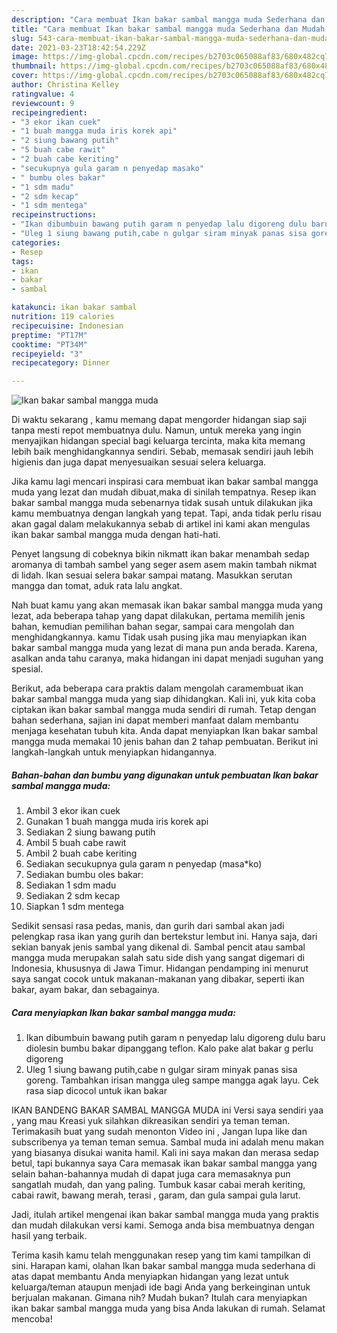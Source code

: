 ```yaml
---
description: "Cara membuat Ikan bakar sambal mangga muda Sederhana dan Mudah Dibuat"
title: "Cara membuat Ikan bakar sambal mangga muda Sederhana dan Mudah Dibuat"
slug: 543-cara-membuat-ikan-bakar-sambal-mangga-muda-sederhana-dan-mudah-dibuat
date: 2021-03-23T18:42:54.229Z
image: https://img-global.cpcdn.com/recipes/b2703c065088af83/680x482cq70/ikan-bakar-sambal-mangga-muda-foto-resep-utama.jpg
thumbnail: https://img-global.cpcdn.com/recipes/b2703c065088af83/680x482cq70/ikan-bakar-sambal-mangga-muda-foto-resep-utama.jpg
cover: https://img-global.cpcdn.com/recipes/b2703c065088af83/680x482cq70/ikan-bakar-sambal-mangga-muda-foto-resep-utama.jpg
author: Christina Kelley
ratingvalue: 4
reviewcount: 9
recipeingredient:
- "3 ekor ikan cuek"
- "1 buah mangga muda iris korek api"
- "2 siung bawang putih"
- "5 buah cabe rawit"
- "2 buah cabe keriting"
- "secukupnya gula garam n penyedap masako"
- " bumbu oles bakar"
- "1 sdm madu"
- "2 sdm kecap"
- "1 sdm mentega"
recipeinstructions:
- "Ikan dibumbuin bawang putih garam n penyedap lalu digoreng dulu baru diolesin bumbu bakar dipanggang teflon. Kalo pake alat bakar g perlu digoreng"
- "Uleg 1 siung bawang putih,cabe n gulgar siram minyak panas sisa goreng. Tambahkan irisan mangga uleg sampe mangga agak layu. Cek rasa siap dicocol untuk ikan bakar"
categories:
- Resep
tags:
- ikan
- bakar
- sambal

katakunci: ikan bakar sambal 
nutrition: 119 calories
recipecuisine: Indonesian
preptime: "PT17M"
cooktime: "PT34M"
recipeyield: "3"
recipecategory: Dinner

---
```



![Ikan bakar sambal mangga muda](https://img-global.cpcdn.com/recipes/b2703c065088af83/680x482cq70/ikan-bakar-sambal-mangga-muda-foto-resep-utama.jpg)

Di waktu  sekarang , kamu memang dapat mengorder hidangan siap saji tanpa mesti repot membuatnya dulu. Namun, untuk mereka yang ingin menyajikan hidangan special bagi keluarga tercinta, maka kita memang lebih baik menghidangkannya sendiri. Sebab, memasak sendiri jauh lebih higienis dan juga dapat menyesuaikan sesuai selera keluarga.

Jika kamu lagi mencari inspirasi cara membuat ikan bakar sambal mangga muda yang lezat dan mudah dibuat,maka di sinilah tempatnya. Resep ikan bakar sambal mangga muda  sebenarnya tidak susah untuk dilakukan jika kamu membuatnya dengan langkah yang tepat. Tapi, anda tidak perlu risau akan gagal dalam melakukannya 
sebab di artikel ini kami akan mengulas ikan bakar sambal mangga muda dengan hati-hati.  

Penyet langsung di cobeknya bikin nikmatt ikan bakar menambah sedap aromanya di tambah sambel yang seger asem asem makin tambah nikmat di lidah. Ikan sesuai selera bakar sampai matang. Masukkan serutan mangga dan tomat, aduk rata lalu angkat.

Nah buat kamu yang akan memasak ikan bakar sambal mangga muda yang lezat, ada beberapa tahap yang dapat dilakukan, pertama memilih jenis bahan, kemudian pemilihan bahan segar, sampai cara mengolah dan menghidangkannya. kamu Tidak usah pusing jika mau menyiapkan ikan bakar sambal mangga muda yang lezat di mana pun anda berada. Karena, asalkan anda  tahu caranya, maka hidangan ini dapat menjadi suguhan yang spesial.

Berikut, ada beberapa cara praktis  dalam mengolah caramembuat ikan bakar sambal mangga muda yang siap dihidangkan. Kali ini, yuk kita coba ciptakan ikan bakar sambal mangga muda sendiri di rumah. Tetap dengan bahan sederhana, sajian ini dapat memberi manfaat dalam membantu menjaga kesehatan tubuh kita. Anda dapat menyiapkan Ikan bakar sambal mangga muda memakai 10 jenis bahan dan 2 tahap pembuatan. Berikut ini langkah-langkah untuk menyiapkan hidangannya.

<!--inarticleads1-->

##### Bahan-bahan dan bumbu yang digunakan untuk pembuatan Ikan bakar sambal mangga muda:

1. Ambil 3 ekor ikan cuek
1. Gunakan 1 buah mangga muda iris korek api
1. Sediakan 2 siung bawang putih
1. Ambil 5 buah cabe rawit
1. Ambil 2 buah cabe keriting
1. Sediakan secukupnya gula garam n penyedap (masa*ko)
1. Sediakan  bumbu oles bakar:
1. Sediakan 1 sdm madu
1. Sediakan 2 sdm kecap
1. Siapkan 1 sdm mentega


Sedikit sensasi rasa pedas, manis, dan gurih dari sambal akan jadi pelengkap rasa ikan yang gurih dan bertekstur lembut ini. Hanya saja, dari sekian banyak jenis sambal yang dikenal di. Sambal pencit atau sambal mangga muda merupakan salah satu side dish yang sangat digemari di Indonesia, khususnya di Jawa Timur. Hidangan pendamping ini menurut saya sangat cocok untuk makanan-makanan yang dibakar, seperti ikan bakar, ayam bakar, dan sebagainya. 

<!--inarticleads2-->

##### Cara menyiapkan Ikan bakar sambal mangga muda:

1. Ikan dibumbuin bawang putih garam n penyedap lalu digoreng dulu baru diolesin bumbu bakar dipanggang teflon. Kalo pake alat bakar g perlu digoreng
1. Uleg 1 siung bawang putih,cabe n gulgar siram minyak panas sisa goreng. Tambahkan irisan mangga uleg sampe mangga agak layu. Cek rasa siap dicocol untuk ikan bakar


IKAN BANDENG BAKAR SAMBAL MANGGA MUDA ini Versi saya sendiri yaa , yang mau Kreasi yuk silahkan dikreasikan sendiri ya teman teman. Terimakasih buat yang sudah menonton Video ini , Jangan lupa like dan subscribenya ya teman teman semua. Sambal muda ini adalah menu makan yang biasanya disukai wanita hamil. Kali ini saya makan dan merasa sedap betul, tapi bukannya saya Cara memasak ikan bakar sambal mangga yang selain bahan-bahannya mudah di dapat juga cara memasaknya pun sangatlah mudah, dan yang paling. Tumbuk kasar cabai merah keriting, cabai rawit, bawang merah, terasi , garam, dan gula sampai gula larut. 

Jadi, itulah artikel mengenai  ikan bakar sambal mangga muda  yang praktis dan mudah dilakukan versi kami. Semoga anda bisa membuatnya dengan hasil yang terbaik. 

Terima kasih kamu telah menggunakan resep yang tim kami tampilkan di sini. Harapan kami, olahan  Ikan bakar sambal mangga muda sederhana di atas dapat membantu Anda menyiapkan hidangan yang lezat untuk keluarga/teman ataupun menjadi ide bagi Anda yang berkeinginan untuk berjualan makanan. Gimana nih? Mudah bukan? Itulah cara menyiapkan ikan bakar sambal mangga muda yang bisa Anda lakukan di rumah. Selamat mencoba!

